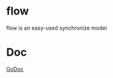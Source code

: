 # flow
flow is an easy-used synchronize model

# Doc
[GoDoc](https://godoc.org/github.com/BouncyElf/flow)
